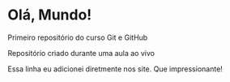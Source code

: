 # Olá, Mundo!
Primeiro repositório do curso Git e GitHub

Repositório criado durante uma aula ao vivo

Essa linha eu adicionei diretmente nos site. Que impressionante!
